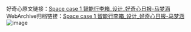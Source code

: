 好奇心原文链接：[Space case 1 智能行李箱_设计_好奇心日报-马梦涵 ](https://www.qdaily.com/articles/10844.html)
WebArchive归档链接：[Space case 1 智能行李箱_设计_好奇心日报-马梦涵 ](http://web.archive.org/web/20190623163246/https://www.qdaily.com/articles/10844.html)
![image](http://ww3.sinaimg.cn/large/007d5XDply1g3wc9xve6cj30u03fitlh)
